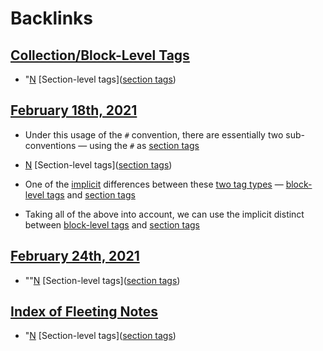 
# Backlinks
## [Collection/Block-Level Tags](<Collection/Block-Level Tags.md>)
- "[N](<N.md>) [Section-level tags]([section tags](<section tags.md>))

## [February 18th, 2021](<February 18th, 2021.md>)
- Under this usage of the `#` convention, there are essentially two sub-conventions — using the `#` as [section tags](<section tags.md>)

- [N](<N.md>) [Section-level tags]([section tags](<section tags.md>))

- One of the [implicit](<implicit.md>) differences between these [two tag types](((loZtX8kki))) — [block-level tags](<block-level tags.md>) and [section tags](<section tags.md>)

- Taking all of the above into account, we can use the implicit distinct between [block-level tags](<block-level tags.md>) and [section tags](<section tags.md>)

## [February 24th, 2021](<February 24th, 2021.md>)
- ""[N](<N.md>) [Section-level tags]([section tags](<section tags.md>))

## [Index of Fleeting Notes](<Index of Fleeting Notes.md>)
- "[N](<N.md>) [Section-level tags]([section tags](<section tags.md>))

